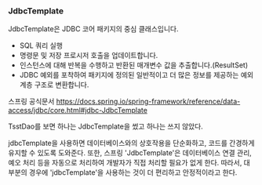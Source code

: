 ### JdbcTemplate
JdbcTemplate은 JDBC 코어 패키지의 중심 클래스입니다. 

- SQL 쿼리 실행
- 명령문 및 저장 프로시저 호출을 업데이트합니다.
- 인스턴스에 대해 반복을 수행하고 반환된 매개변수 값을 추출합니다.(ResultSet)
- JDBC 예외를 포착하여 패키지에 정의된 일반적이고 더 많은 정보를 제공하는 예외 계층 구조로 변환합니다.  

스프링 공식문서 https://docs.spring.io/spring-framework/reference/data-access/jdbc/core.html#jdbc-JdbcTemplate

TsstDao를 보면 하나는 JdbcTemplate을 썼고 하나는 쓰지 않았다.

jdbcTemplate을 사용하면 데이터베이스와의 상호작용을 단순화하고, 코드를 간경하게 유지할 수 있도록 도와준다.
또한, 스프링 'JdbcTemplate'은 데이터베이스 연결 관리, 예오 처리 등을 자동으로 처리하여 개발자가 직접 처리할 필요가 없게 한다.
따라서, 대부분의 경우에 'jdbcTemplate'을 사용하는 것이 더 편리하고 안정적이라고 한다.